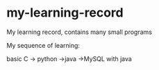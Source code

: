 # my-learning-record
My learning record, contains many small programs

My sequence of learning: <br/>

basic C -> python ->java ->MySQL with java
